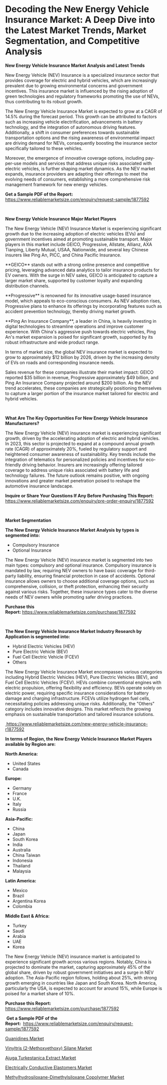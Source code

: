 <p><h1>Decoding the New Energy Vehicle Insurance Market: A Deep Dive into the Latest Market Trends, Market Segmentation, and Competitive Analysis</h1></p><p><strong>New Energy Vehicle Insurance Market Analysis and Latest Trends</strong></p>
<p><p>New Energy Vehicle (NEV) Insurance is a specialized insurance sector that provides coverage for electric and hybrid vehicles, which are increasingly prevalent due to growing environmental concerns and government incentives. This insurance market is influenced by the rising adoption of green technologies and regulatory frameworks promoting the use of NEVs, thus contributing to its robust growth.</p><p>The New Energy Vehicle Insurance Market is expected to grow at a CAGR of 14.5% during the forecast period. This growth can be attributed to factors such as increasing vehicle electrification, advancements in battery technology, and the integration of autonomous driving features. Additionally, a shift in consumer preferences towards sustainable transportation options and the rising awareness of environmental impact are driving demand for NEVs, consequently boosting the insurance sector specifically tailored to these vehicles.</p><p>Moreover, the emergence of innovative coverage options, including pay-per-use models and services that address unique risks associated with electric vehicles, is further shaping market dynamics. As the NEV market expands, insurance providers are adapting their offerings to meet the evolving needs of consumers, establishing a more comprehensive risk management framework for new energy vehicles.</p></p>
<p><strong>Get a Sample PDF of the Report:&nbsp;</strong> <a href="https://www.reliablemarketsize.com/enquiry/request-sample/1877592?utm_campaign=2218&utm_medium=2&utm_source=Github&utm_content=ia&utm_term=30012025&utm_id=new-energy-vehicle-insurance">https://www.reliablemarketsize.com/enquiry/request-sample/1877592</a></p>
<p>&nbsp;</p>
<p><strong>New Energy Vehicle Insurance Major Market Players</strong></p>
<p><p>The New Energy Vehicle (NEV) Insurance Market is experiencing significant growth due to the increasing adoption of electric vehicles (EVs) and government incentives aimed at promoting sustainable transport. Major players in this market include GEICO, Progressive, Allstate, Allianz, AXA Tianping, Liberty Mutual, USAA, Nationwide, and several key Chinese insurers like Ping An, PICC, and China Pacific Insurance.</p><p>**GEICO** stands out with a strong online presence and competitive pricing, leveraging advanced data analytics to tailor insurance products for EV owners. With the surge in NEV sales, GEICO is anticipated to capture a larger market share, supported by customer loyalty and expanding distribution channels.</p><p>**Progressive** is renowned for its innovative usage-based insurance model, which appeals to eco-conscious consumers. As NEV adoption rises, Progressive plans to enhance its offerings by incorporating features such as accident prevention technology, thereby driving market growth.</p><p>**Ping An Insurance Company**, a leader in China, is heavily investing in digital technologies to streamline operations and improve customer experience. With China's aggressive push towards electric vehicles, Ping An's market expansion is poised for significant growth, supported by its robust infrastructure and wide product range.</p><p>In terms of market size, the global NEV insurance market is expected to grow to approximately $12 billion by 2026, driven by the increasing density of EVs on roads and corresponding insurance needs. </p><p>Sales revenue for these companies illustrate their market impact: GEICO reported $35 billion in revenue, Progressive approximately $49 billion, and Ping An Insurance Company projected around $200 billion. As the NEV trend accelerates, these companies are strategically positioning themselves to capture a larger portion of the insurance market tailored for electric and hybrid vehicles.</p></p>
<p>&nbsp;</p>
<p><strong>What Are The Key Opportunities For New Energy Vehicle Insurance Manufacturers?</strong></p>
<p><p>The New Energy Vehicle (NEV) insurance market is experiencing significant growth, driven by the accelerating adoption of electric and hybrid vehicles. In 2023, this sector is projected to expand at a compound annual growth rate (CAGR) of approximately 20%, fueled by regulatory support and heightened consumer awareness of sustainability. Key trends include the integration of telematics for personalized policies and incentives for eco-friendly driving behavior. Insurers are increasingly offering tailored coverage to address unique risks associated with battery life and technology failures. The future outlook remains positive, with ongoing innovations and greater market penetration poised to reshape the automotive insurance landscape.</p></p>
<p><strong>Inquire or Share Your Questions If Any Before Purchasing This Report:</strong> <a href="https://www.reliablemarketsize.com/enquiry/pre-order-enquiry/1877592?utm_campaign=2218&utm_medium=2&utm_source=Github&utm_content=ia&utm_term=30012025&utm_id=new-energy-vehicle-insurance">https://www.reliablemarketsize.com/enquiry/pre-order-enquiry/1877592</a></p>
<p>&nbsp;</p>
<p><strong>Market Segmentation</strong></p>
<p><strong>The New Energy Vehicle Insurance Market Analysis by types is segmented into:</strong></p>
<p><ul><li>Compulsory Insurance</li><li>Optional Insurance</li></ul></p>
<p><p>The New Energy Vehicle (NEV) insurance market is segmented into two main types: compulsory and optional insurance. Compulsory insurance is mandated by law, requiring NEV owners to have basic coverage for third-party liability, ensuring financial protection in case of accidents. Optional insurance allows owners to choose additional coverage options, such as comprehensive, collision, or theft protection, enhancing their security against various risks. Together, these insurance types cater to the diverse needs of NEV owners while promoting safer driving practices.</p></p>
<p><strong>Purchase this Report:&nbsp;</strong><a href="https://www.reliablemarketsize.com/purchase/1877592?utm_campaign=2218&utm_medium=2&utm_source=Github&utm_content=ia&utm_term=30012025&utm_id=new-energy-vehicle-insurance">https://www.reliablemarketsize.com/purchase/1877592</a></p>
<p>&nbsp;</p>
<p><strong>The New Energy Vehicle Insurance Market Industry Research by Application is segmented into:</strong></p>
<p><ul><li>Hybrid Electric Vehicles (HEV)</li><li>Pure Electric Vehicle (BEV)</li><li>Fuel Cell Electric Vehicle (FCEV)</li><li>Others</li></ul></p>
<p><p>The New Energy Vehicle Insurance Market encompasses various categories including Hybrid Electric Vehicles (HEV), Pure Electric Vehicles (BEV), and Fuel Cell Electric Vehicles (FCEV). HEVs combine conventional engines with electric propulsion, offering flexibility and efficiency. BEVs operate solely on electric power, requiring specific insurance considerations for battery damage and charging infrastructure. FCEVs utilize hydrogen fuel cells, necessitating policies addressing unique risks. Additionally, the "Others" category includes innovative designs. This market reflects the growing emphasis on sustainable transportation and tailored insurance solutions.</p></p>
<p><a href="https://www.reliablemarketsize.com/new-energy-vehicle-insurance-r1877592?utm_campaign=2218&utm_medium=2&utm_source=Github&utm_content=ia&utm_term=30012025&utm_id=new-energy-vehicle-insurance">&nbsp;https://www.reliablemarketsize.com/new-energy-vehicle-insurance-r1877592</a></p>
<p><strong>In terms of Region, the New Energy Vehicle Insurance Market Players available by Region are:</strong></p>
<p>
    <p> <strong> North America: </strong>
        <ul>
            <li>United States</li>
            <li>Canada</li>
        </ul>
        </p> 
    <p> <strong> Europe: </strong>
        <ul>
            <li>Germany</li>
            <li>France</li>
            <li>U.K.</li>
            <li>Italy</li>
            <li>Russia</li>
        </ul>
        </p> 
    <p> <strong> Asia-Pacific: </strong>
        <ul>
            <li>China</li>
            <li>Japan</li>
            <li>South Korea</li>
            <li>India</li>
            <li>Australia</li>
            <li>China Taiwan</li>
            <li>Indonesia</li>
            <li>Thailand</li>
            <li>Malaysia</li>
        </ul>
        </p> 
    <p> <strong> Latin America: </strong>
        <ul>
            <li>Mexico</li>
            <li>Brazil</li>
            <li>Argentina Korea</li>
            <li>Colombia</li>
        </ul>
        </p> 
    <p> <strong> Middle East & Africa: </strong>
        <ul>
            <li>Turkey</li>
            <li>Saudi</li>
            <li>Arabia</li>
            <li>UAE</li>
            <li>Korea</li>
        </ul>
    </p>
    </p>
<p><p>The New Energy Vehicle (NEV) insurance market is anticipated to experience significant growth across various regions. Notably, China is projected to dominate the market, capturing approximately 45% of the global share, driven by robust government initiatives and a surge in NEV adoption. The Asia-Pacific region follows, holding about 25%, with strong growth emerging in countries like Japan and South Korea. North America, particularly the USA, is expected to account for around 15%, while Europe is poised for a market share of 10%.</p></p>
<p><strong>Purchase this Report: </strong><a href="https://www.reliablemarketsize.com/purchase/1877592?utm_campaign=2218&utm_medium=2&utm_source=Github&utm_content=ia&utm_term=30012025&utm_id=new-energy-vehicle-insurance">https://www.reliablemarketsize.com/purchase/1877592</a></p>
<p>&nbsp;<strong>Get a Sample PDF of the Report:&nbsp;&nbsp;</strong><a href="https://www.reliablemarketsize.com/enquiry/request-sample/1877592?utm_campaign=2218&utm_medium=2&utm_source=Github&utm_content=ia&utm_term=30012025&utm_id=new-energy-vehicle-insurance">https://www.reliablemarketsize.com/enquiry/request-sample/1877592</a></p>
<p><strong></strong></p>
<p><p><a href="https://github.com/alanepetevi/Market-Research-Report-List-1/blob/main/guanidines-market.md?utm_campaign=2218&utm_medium=2&utm_source=Github&utm_content=ia&utm_term=30012025&utm_id=new-energy-vehicle-insurance">Guanidines Market</a></p><p><a href="https://www.linkedin.com/pulse/global-vinyltris-2-methoxyethoxy-silane-68-cagr-forecast-sbfrf?utm_campaign=2218&utm_medium=2&utm_source=Github&utm_content=ia&utm_term=30012025&utm_id=new-energy-vehicle-insurance">Vinyltris (2-Methoxyethoxy) Silane Market</a></p><p><a href="https://github.com/rebheelder/Market-Research-Report-List-1/blob/main/ajuga-turkestanica-extract-market.md?utm_campaign=2218&utm_medium=2&utm_source=Github&utm_content=ia&utm_term=30012025&utm_id=new-energy-vehicle-insurance">Ajuga Turkestanica Extract Market</a></p><p><a href="https://www.linkedin.com/pulse/revenue-generation-insights-electrically-conductive-elastomers-lkfic?utm_campaign=2218&utm_medium=2&utm_source=Github&utm_content=ia&utm_term=30012025&utm_id=new-energy-vehicle-insurance">Electrically Conductive Elastomers Market</a></p><p><a href="https://www.linkedin.com/pulse/methylhydrosiloxane-dimethylsiloxane-copolymer-market-ai6df?utm_campaign=2218&utm_medium=2&utm_source=Github&utm_content=ia&utm_term=30012025&utm_id=new-energy-vehicle-insurance">Methylhydrosiloxane-Dimethylsiloxane Copolymer Market</a></p></p>